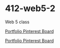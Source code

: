 # 412-web5-2
Web 5 class

[Portfolio Pinterest Board](https://www.pinterest.ca/lyndaa04/portfolio-moodboard/more_ideas/?request_params=%7B%221%22%3A%2039%2C%20%227%22%3A%20%224917944111176414515%22%2C%20%228%22%3A%20%22657807158013213326%22%2C%20%2232%22%3A%2020%2C%20%2237%22%3A%20%22Ideas%20for%20your%20board%22%7D&full_feed_title=Ideas%20for%20your%20board&view_parameter_type=3173&pins_display=3&ideas_referrer=25)

[Portfolio Pinterest Board](https://www.pinterest.ca/lyndaa04/portfolio-moodboard/more_ideas/?request_params=%7B%221%22%3A%2039%2C%20%227%22%3A%20%224917944111176414515%22%2C%20%228%22%3A%20%22657807158013213326%22%2C%20%2232%22%3A%2020%2C%20%2237%22%3A%20%22Ideas%20for%20your%20board%22%7D&full_feed_title=Ideas%20for%20your%20board&view_parameter_type=3173&pins_display=3&ideas_referrer=25)

